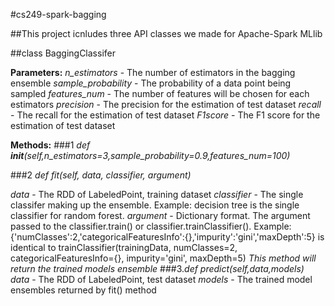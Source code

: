 #cs249-spark-bagging

##This project icnludes three API classes we made for Apache-Spark MLlib

##class BaggingClassifer

**Parameters:**
*n_estimators* - The number of estimators in the bagging ensemble
*sample_probability* - The probability of a data point being sampled
*features_num* - The number of features will be chosen for each estimators
*precision* - The precision for the estimation of test dataset
*recall* - The recall for the estimation of test dataset
*F1score* - The F1 score for the estimation of test dataset

**Methods:**
###1 *def __init__(self,n_estimators=3,sample_probability=0.9,features_num=100)*

###2 *def fit(self, data, classifier, argument)*

  *data* - The RDD of LabeledPoint, training dataset
  *classifier* - The single classifer making up the ensemble. Example: decision tree is the single classifier for random forest.
  *argument* - Dictionary format. The argument passed to the classifier.train() or classifier.trainClassifier(). 
  Example: {'numClasses':2,'categoricalFeaturesInfo':{},'impurity':'gini','maxDepth':5} is identical to
  trainClassifier(trainingData, numClasses=2, categoricalFeaturesInfo={}, impurity='gini', maxDepth=5)
  *This method will return the trained models ensemble*
###3.*def predict(self,data,models)*
  *data* - The RDD of LabeledPoint, test dataset
  *models* - The trained model ensembles returned by fit() method
